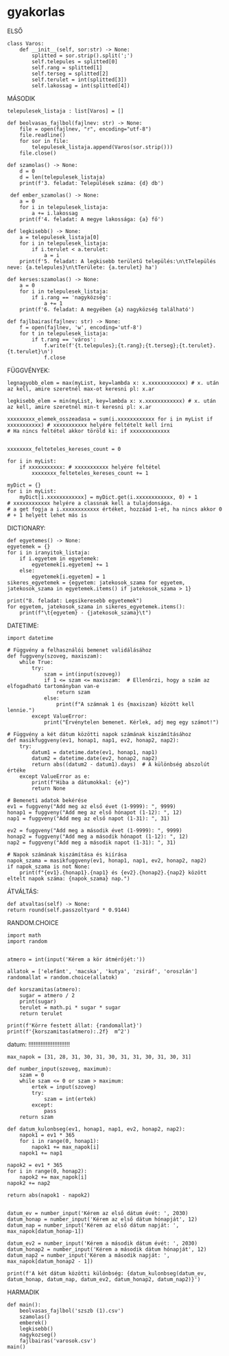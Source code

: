 # gyakorlas

ELSŐ

	class Varos:
	    def __init__(self, sor:str) -> None:
	        splitted = sor.strip().split(';')
	        self.telepules = splitted[0]
	        self.rang = splitted[1]
	        self.terseg = splitted[2]
	        self.terulet = int(splitted[3])
	        self.lakossag = int(splitted[4])



MÁSODIK

	telepulesek_listaja : list[Varos] = []
	
	def beolvasas_fajlbol(fajlnev: str) -> None:
	    file = open(fajlnev, "r", encoding="utf-8")
	    file.readline()
	    for sor in file:
	        telepulesek_listaja.append(Varos(sor.strip()))
	    file.close()
	
	def szamolas() -> None:
	    d = 0
	    d = len(telepulesek_listaja)
	    print(f'3. feladat: Települések száma: {d} db')

	 def ember_szamolas() -> None:
	    a = 0
	    for i in telepulesek_listaja:
	        a += i.lakossag
	    print(f'4. feladat: A megye lakossága: {a} fő')
	        
	def legkisebb() -> None: 
	    a = telepulesek_listaja[0]
	    for i in telepulesek_listaja:
	        if i.terulet < a.terulet:
	            a = i
	    print(f'5. feladat: A legkisebb területű település:\n\tTelepülés neve: {a.telepules}\n\tTerülete: {a.terulet} ha')
	
	def kerses:szamolas() -> None:
	    a = 0
	    for i in telepulesek_listaja:
	        if i.rang == 'nagyközség':
	            a += 1
	    print(f'6. feladat: A megyében {a} nagyközség található')
	
	def fajlbairas(fajlnev: str) -> None:
	    f = open(fajlnev, 'w', encoding='utf-8')
	    for t in telepulesek_listaja:
	        if t.rang == 'város':
	            f.write(f'{t.telepules};{t.rang};{t.terseg};{t.terulet}.{t.terulet}\n')
	            f.close
FÜGGVÉNYEK:
	
 	legnagyobb_elem = max(myList, key=lambda x: x.xxxxxxxxxxxx) # x. után az kell, amire szeretnél max-ot keresni pl: x.ar
	
	legkisebb_elem = min(myList, key=lambda x: x.xxxxxxxxxxxx) # x. után az kell, amire szeretnél min-t keresni pl: x.ar
	
	xxxxxxxxx_elemek_osszeadasa = sum(i.xxxxxxxxxxxx for i in myList if xxxxxxxxxxx) # xxxxxxxxxxx helyére feltételt kell írni 
	# Ha nincs feltétel akkor töröld ki: if xxxxxxxxxxxxx
	
	
	xxxxxxxx_felteteles_kereses_count = 0
	
	for i in myList:
	    if xxxxxxxxxxx: # xxxxxxxxxxx helyére feltétel
	        xxxxxxxx_felteteles_kereses_count += 1
	
	myDict = {}
	for i in myList:
	    myDict[i.xxxxxxxxxxxx] = myDict.get(i.xxxxxxxxxxxx, 0) + 1 
	# xxxxxxxxxxxx helyére a classnak kell a tulajdonsága.
	# a get fogja a i.xxxxxxxxxxxx értéket, hozzáad 1-et, ha nincs akkor 0
	# + 1 helyett lehet más is


DICTIONARY:

	def egyetemes() -> None:
    egyetemek = {}
    for i in iranyitok_listaja:
        if i.egyetem in egyetemek:
            egyetemek[i.egyetem] += 1
        else:
            egyetemek[i.egyetem] = 1
    sikeres_egyetemek = {egyetem: jatekosok_szama for egyetem, jatekosok_szama in egyetemek.items() if jatekosok_szama > 1}

    print("8. feladat: Legsikeresebb egyetemek")
    for egyetem, jatekosok_szama in sikeres_egyetemek.items():
        print(f"\t{egyetem} - {jatekosok_szama}\t")


DATETIME:
	
 
 	import datetime

	# Függvény a felhasználói bemenet validálásához
	def fuggveny(szoveg, maxiszam):
	    while True:
	        try:
	            szam = int(input(szoveg))
	            if 1 <= szam <= maxiszam:  # Ellenőrzi, hogy a szám az elfogadható tartományban van-e
	                return szam
	            else:
	                print(f"A számnak 1 és {maxiszam} között kell lennie.")
	        except ValueError:
	            print("Érvénytelen bemenet. Kérlek, adj meg egy számot!")
	
	# Függvény a két dátum közötti napok számának kiszámításához
	def masikfuggveny(ev1, honap1, nap1, ev2, honap2, nap2):
	    try:
	        datum1 = datetime.date(ev1, honap1, nap1)
	        datum2 = datetime.date(ev2, honap2, nap2)
	        return abs((datum2 - datum1).days)  # A különbség abszolút értéke
	    except ValueError as e:
	        print(f"Hiba a dátumokkal: {e}")
	        return None
	
	# Bemeneti adatok bekérése
	ev1 = fuggveny("Add meg az első évet (1-9999): ", 9999)
	honap1 = fuggveny("Add meg az első hónapot (1-12): ", 12)
	nap1 = fuggveny("Add meg az első napot (1-31): ", 31)
	
	ev2 = fuggveny("Add meg a második évet (1-9999): ", 9999)
	honap2 = fuggveny("Add meg a második hónapot (1-12): ", 12)
	nap2 = fuggveny("Add meg a második napot (1-31): ", 31)
	
	# Napok számának kiszámítása és kiírása
	napok_szama = masikfuggveny(ev1, honap1, nap1, ev2, honap2, nap2)
	if napok_szama is not None:
	    print(f"{ev1}.{honap1}.{nap1} és {ev2}.{honap2}.{nap2} között eltelt napok száma: {napok_szama} nap.")
	


ÁTVÁLTÁS:

	def atvaltas(self) -> None:
    return round(self.passzoltyard * 0.9144)

RANDOM.CHOICE
	
 	import math
	import random
	
	
	atmero = int(input('Kérem a kör átmérőjét:'))
	
	allatok = ['elefánt', 'macska', 'kutya', 'zsiráf', 'oroszlán']
	randomallat = random.choice(allatok)
	
	def korszamitas(atmero):
	    sugar = atmero / 2
	    print(sugar)
	    terulet = math.pi * sugar * sugar
	    return terulet
	
	print(f'Körre festett állat: {randomallat}')
	print(f'{korszamitas(atmero):.2f}  m^2')


datum: !!!!!!!!!!!!!!!!!!!!!!!!
	
	max_napok = [31, 28, 31, 30, 31, 30, 31, 31, 30, 31, 30, 31]
	
	def number_input(szoveg, maximum):
	    szam = 0
	    while szam <= 0 or szam > maximum:
	        ertek = input(szoveg)
	        try:
	            szam = int(ertek)
	        except:
	            pass
	    return szam
	
	def datum_kulonbseg(ev1, honap1, nap1, ev2, honap2, nap2):
	    napok1 = ev1 * 365
	    for i in range(0, honap1):
	        napok1 += max_napok[i]
	    napok1 += nap1

    napok2 = ev1 * 365
    for i in range(0, honap2):
        napok2 += max_napok[i]
    napok2 += nap2

    return abs(napok1 - napok2)


	datum_ev = number_input('Kérem az első dátum évét: ', 2030)
	datum_honap = number_input('Kérem az első dátum hónapját', 12)
	datum_nap = number_input('Kérem az első dátum napját: ', max_napok[datum_honap-1])
	
	datum_ev2 = number_input('Kérem a második dátum évét: ', 2030)
	datum_honap2 = number_input('Kérem a második dátum hónapját', 12)
	datum_nap2 = number_input('Kérem a második napját: ', max_napok[datum_honap2 - 1])
	
	print(f'A két dátum közötti különbség: {datum_kulonbseg(datum_ev, datum_honap, datum_nap, datum_ev2, datum_honap2, datum_nap2)}')



HARMADIK

	def main():
	    beolvasas_fajlbol('szszb (1).csv')
	    szamolas()
	    emberek()
	    legkisebb()
	    nagykozseg()
	    fajlbairas('varosok.csv')
	main()

